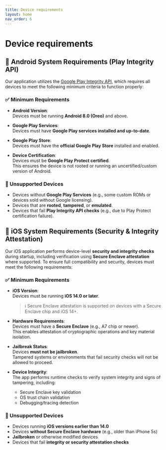 ```yaml
---
title: Device requirements
layout: home
nav_order: 6
---
```

# Device requirements

## 📱 Android System Requirements (Play Integrity API)

Our application utilizes the [Google Play Integrity API](https://developer.android.com/google/play/integrity), which requires all devices to meet the following minimum criteria to function properly:

### ✅ Minimum Requirements

- **Android Version**:  
  Devices must be running **Android 8.0 (Oreo)** and above.
  
- **Google Play Services**:  
  Devices must have **Google Play services installed and up-to-date**.

- **Google Play Store**:  
  Devices must have the **official Google Play Store** installed and enabled.

- **Device Certification**:  
  Devices must be **Google Play Protect certified**.  
  This ensures the device is not rooted or running an uncertified/custom version of Android.

### 🚫 Unsupported Devices

- Devices without **Google Play Services** (e.g., some custom ROMs or devices sold without Google licensing).
- Devices that are **rooted**, **tampered**, or **emulated**.
- Devices that fail **Play Integrity API checks** (e.g., due to Play Protect certification failure).

## 🍏 iOS System Requirements (Security & Integrity Attestation)

Our iOS application performs device-level **security and integrity checks** during startup, including verification using **Secure Enclave attestation** where supported. To ensure full compatibility and security, devices must meet the following requirements:

### ✅ Minimum Requirements

- **iOS Version**:  
  Devices must be running **iOS 14.0 or later**.  
  > ℹ️ Secure Enclave attestation is supported on devices with a Secure Enclave chip and iOS 14+.

- **Hardware Requirements**:  
  Devices must have a **Secure Enclave** (e.g., A7 chip or newer).  
  This enables attestation of cryptographic operations and key material isolation.

- **Jailbreak Status**:  
  Devices **must not be jailbroken**.  
  Tampered systems or environments that fail security checks will not be allowed to proceed.

- **Device Integrity**:  
  The app performs runtime checks to verify system integrity and signs of tampering, including:
  - Secure Enclave key validation
  - OS trust chain validation
  - Debugging/tracing detection

### 🚫 Unsupported Devices

- Devices running **iOS versions earlier than 14.0**
- Devices **without Secure Enclave hardware** (e.g., older than iPhone 5s)
- **Jailbroken** or otherwise modified devices
- Devices that fail **integrity or security attestation checks**
